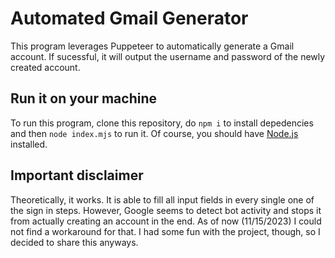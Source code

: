 # Automated Gmail Generator

This program leverages Puppeteer to automatically generate a Gmail account. If sucessful, it will
output the username and password of the newly created account. 

## Run it on your machine

To run this program, clone this repository, do `npm i` to install depedencies and then `node index.mjs` to run it. Of course, you should have [Node.js](https://nodejs.org/en) installed.

## Important disclaimer

Theoretically, it works. It is able to fill all input fields in every single one of the sign in steps. However, Google seems to detect bot activity and stops it from actually creating an account in the end. As of now (11/15/2023) I could not find a workaround for that. I had some fun with the project, though, so I decided to share this anyways.